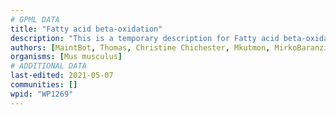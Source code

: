 ```yaml
---
# GPML DATA
title: "Fatty acid beta-oxidation"
description: "This is a temporary description for Fatty acid beta-oxidation"
authors: [MaintBot, Thomas, Christine Chichester, Mkutmon, MirkoBaranzini, Egonw, Eweitz]
organisms: [Mus musculus]
# ADDITIONAL DATA
last-edited: 2021-05-07
communities: []
wpid: "WP1269"
---
```

